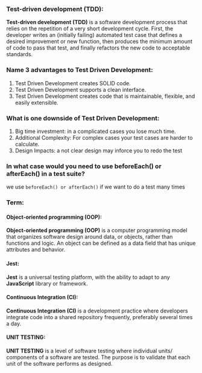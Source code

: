 ### Test-driven development (TDD):
**Test-driven development (TDD)** is a software development process that relies on the repetition of a very short development cycle. First, the developer writes an (initially failing) automated test case that defines a desired improvement or new function, then produces the minimum amount of code to pass that test, and finally refactors the new code to acceptable standards.

### Name 3 advantages to Test Driven Development:
1. Test Driven Development creates SOLID code.
2. Test Driven Development supports a clean interface.
3. Test Driven Development creates code that is maintainable, flexible, and easily extensible.

### What is one downside of Test Driven Development:

1. Big time investment: in a complicated cases you lose much time.
2. Additional Complexity: For complex cases your test cases are harder to calculate.
3. Design Impacts: a not clear design may inforce you to redo the test 

### In what case would you need to use beforeEach() or afterEach() in a test suite?
we use ``beforeEach() or afterEach()`` if we want to do a test many times

### Term:

#### Object-oriented programming (OOP):
**Object-oriented programming (OOP)** is a computer programming model that organizes software design around data, or objects, rather than functions and logic. An object can be defined as a data field that has unique attributes and behavior.

####  Jest:
**Jest** is a universal testing platform, with the ability to adapt to any **JavaScript** library or framework.

#### Continuous Integration (CI):
**Continuous Integration (CI)** is a development practice where developers integrate code into a shared repository frequently, preferably several times a day. 

####  UNIT TESTING:
**UNIT TESTING** is a level of software testing where individual units/ components of a software are tested. The purpose is to validate that each unit of the software performs as designed.


